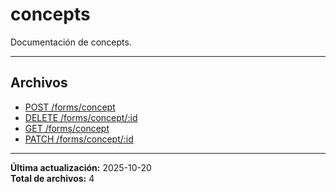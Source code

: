 # concepts

Documentación de concepts.

---

## Archivos

- [POST /forms/concept](./concept-create.md)
- [DELETE /forms/concept/:id](./concept-delete.md)
- [GET /forms/concept](./concept-list.md)
- [PATCH /forms/concept/:id](./concept-update.md)

---

**Última actualización:** 2025-10-20  
**Total de archivos:** 4
